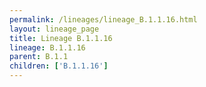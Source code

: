 ```yaml
---
permalink: /lineages/lineage_B.1.1.16.html
layout: lineage_page
title: Lineage B.1.1.16
lineage: B.1.1.16
parent: B.1.1
children: ['B.1.1.16']
---
```

